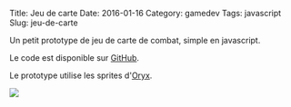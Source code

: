 Title: Jeu de carte
Date: 2016-01-16
Category: gamedev
Tags: javascript
Slug: jeu-de-carte

Un petit prototype de jeu de carte de combat, simple en javascript.

Le code est disponible sur [GitHub](https://github.com/birkoss/card).

Le prototype utilise les sprites d'[Oryx](http://oryxdesignlab.com/product-sprites/).

![](/images/95cf9000-e1f6-4ec5-a6fb-7f49bafd57f6.png)
